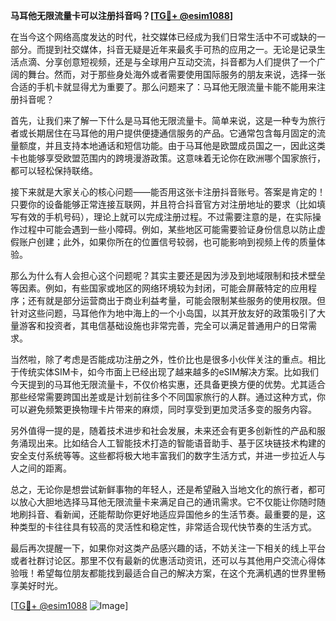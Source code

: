 **马耳他无限流量卡可以注册抖音吗？[[TG💪+ @esim1088](https://t.me/s/esim1088)]**

在当今这个网络高度发达的时代，社交媒体已经成为我们日常生活中不可或缺的一部分。而提到社交媒体，抖音无疑是近年来最炙手可热的应用之一。无论是记录生活点滴、分享创意短视频，还是与全球用户互动交流，抖音都为人们提供了一个广阔的舞台。然而，对于那些身处海外或者需要使用国际服务的朋友来说，选择一张合适的手机卡就显得尤为重要了。那么问题来了：马耳他无限流量卡能不能用来注册抖音呢？

首先，让我们来了解一下什么是马耳他无限流量卡。简单来说，这是一种专为旅行者或长期居住在马耳他的用户提供便捷通信服务的产品。它通常包含每月固定的流量额度，并且支持本地通话和短信功能。由于马耳他是欧盟成员国之一，因此这类卡也能够享受欧盟范围内的跨境漫游政策。这意味着无论你在欧洲哪个国家旅行，都可以轻松保持联络。

接下来就是大家关心的核心问题——能否用这张卡注册抖音账号。答案是肯定的！只要你的设备能够正常连接互联网，并且符合抖音官方对注册地址的要求（比如填写有效的手机号码），理论上就可以完成注册过程。不过需要注意的是，在实际操作过程中可能会遇到一些小障碍。例如，某些地区可能需要验证身份信息以防止虚假账户创建；此外，如果你所在的位置信号较弱，也可能影响到视频上传的质量体验。

那么为什么有人会担心这个问题呢？其实主要还是因为涉及到地域限制和技术壁垒等因素。例如，有些国家或地区的网络环境较为封闭，可能会屏蔽特定的应用程序；还有就是部分运营商出于商业利益考量，可能会限制某些服务的使用权限。但针对这些问题，马耳他作为地中海上的一个小岛国，以其开放友好的政策吸引了大量游客和投资者，其电信基础设施也非常完善，完全可以满足普通用户的日常需求。

当然啦，除了考虑是否能成功注册之外，性价比也是很多小伙伴关注的重点。相比于传统实体SIM卡，如今市面上已经出现了越来越多的eSIM解决方案。比如我们今天提到的马耳他无限流量卡，不仅价格实惠，还具备更换方便的优势。尤其适合那些经常需要跨国出差或是计划前往多个不同国家旅行的人群。通过这种方式，你可以避免频繁更换物理卡片带来的麻烦，同时享受到更加灵活多变的服务内容。

另外值得一提的是，随着技术进步和社会发展，未来还会有更多创新性的产品和服务涌现出来。比如结合人工智能技术打造的智能语音助手、基于区块链技术构建的安全支付系统等等。这些都将极大地丰富我们的数字生活方式，并进一步拉近人与人之间的距离。

总之，无论你是想尝试新鲜事物的年轻人，还是希望融入当地文化的旅行者，都可以放心大胆地选择马耳他无限流量卡来满足自己的通讯需求。它不仅能让你随时随地刷抖音、看新闻，还能帮助你更好地适应异国他乡的生活节奏。最重要的是，这种类型的卡往往具有较高的灵活性和稳定性，非常适合现代快节奏的生活方式。

最后再次提醒一下，如果你对这类产品感兴趣的话，不妨关注一下相关的线上平台或者社群讨论区。那里不仅有最新的优惠活动资讯，还可以与其他用户交流心得体验哦！希望每位朋友都能找到最适合自己的解决方案，在这个充满机遇的世界里畅享美好时光。

[[TG💪+ @esim1088](https://t.me/s/esim1088) ![Image](https://i.postimg.cc/4NQfJmqS/Snipaste-2025-05-13-00-14-12.png)]